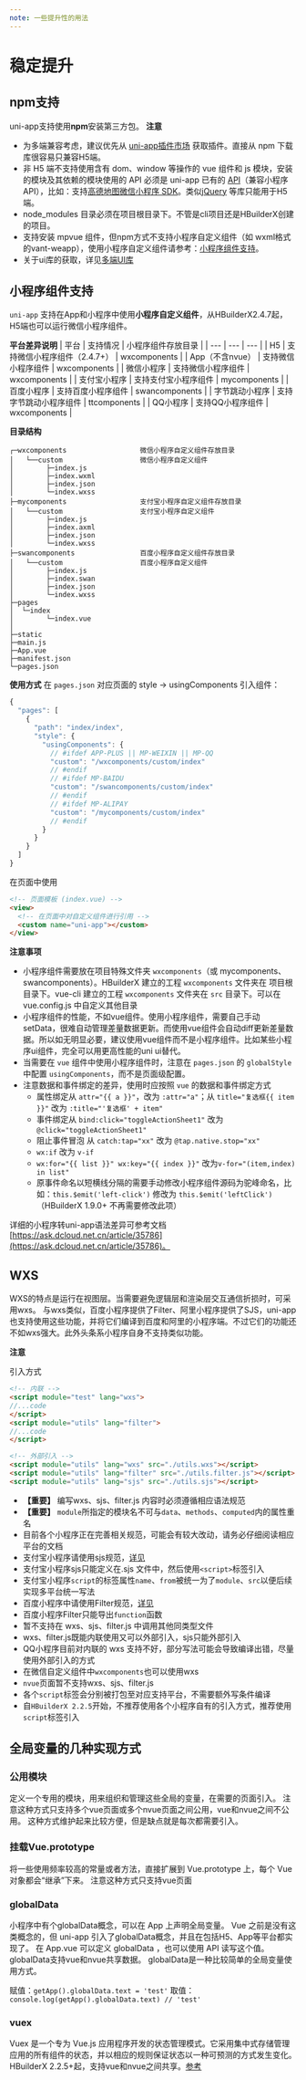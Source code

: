 ```yaml
---
note: 一些提升性的用法
---
```

# 稳定提升

## npm支持

uni-app支持使用**npm**安装第三方包。
**注意**
*   为多端兼容考虑，建议优先从 [uni-app插件市场](https://ext.dcloud.net.cn/) 获取插件。直接从 npm 下载库很容易只兼容H5端。
*   非 H5 端不支持使用含有 dom、window 等操作的 vue 组件和 js 模块，安装的模块及其依赖的模块使用的 API 必须是 uni-app 已有的 [API](https://uniapp.dcloud.io/api/README)（兼容小程序 API），比如：支持[高德地图微信小程序 SDK](https://www.npmjs.com/package/amap-wx)。类似[jQuery](https://www.npmjs.com/package/jquery) 等库只能用于H5端。
*   node_modules 目录必须在项目根目录下。不管是cli项目还是HBuilderX创建的项目。
*   支持安装 mpvue 组件，但npm方式不支持小程序自定义组件（如 wxml格式的vant-weapp），使用小程序自定义组件请参考：[小程序组件支持](https://uniapp.dcloud.io/frame?id=%e5%b0%8f%e7%a8%8b%e5%ba%8f%e7%bb%84%e4%bb%b6%e6%94%af%e6%8c%81)。
*   关于ui库的获取，详见[多端UI库](https://ask.dcloud.net.cn/article/35489)

## 小程序组件支持

`uni-app` 支持在App和小程序中使用**小程序自定义组件**，从HBuilderX2.4.7起，H5端也可以运行微信小程序组件。

**平台差异说明**
| 平台 | 支持情况 | 小程序组件存放目录 |
| --- | --- | --- |
| H5 | 支持微信小程序组件（2.4.7+） | wxcomponents |
| App（不含nvue） | 支持微信小程序组件 | wxcomponents |
| 微信小程序 | 支持微信小程序组件 | wxcomponents |
| 支付宝小程序 | 支持支付宝小程序组件 | mycomponents |
| 百度小程序 | 支持百度小程序组件 | swancomponents |
| 字节跳动小程序 | 支持字节跳动小程序组件 | ttcomponents |
| QQ小程序 | 支持QQ小程序组件 | wxcomponents |

**目录结构**
```
┌─wxcomponents                  微信小程序自定义组件存放目录
│   └──custom                   微信小程序自定义组件
│        ├─index.js
│        ├─index.wxml
│        ├─index.json
│        └─index.wxss
├─mycomponents                  支付宝小程序自定义组件存放目录
│   └──custom                   支付宝小程序自定义组件
│        ├─index.js
│        ├─index.axml
│        ├─index.json
│        └─index.wxss
├─swancomponents                百度小程序自定义组件存放目录
│   └──custom                   百度小程序自定义组件
│        ├─index.js
│        ├─index.swan
│        ├─index.json
│        └─index.wxss
├─pages
│  └─index
│        └─index.vue
│
├─static
├─main.js
├─App.vue
├─manifest.json
└─pages.json
```

**使用方式**
在 `pages.json` 对应页面的 style -> usingComponents 引入组件：
```javascript
{
  "pages": [
    {
      "path": "index/index",
      "style": {
        "usingComponents": {
          // #ifdef APP-PLUS || MP-WEIXIN || MP-QQ  
          "custom": "/wxcomponents/custom/index"  
          // #endif
          // #ifdef MP-BAIDU
          "custom": "/swancomponents/custom/index"
          // #endif
          // #ifdef MP-ALIPAY
          "custom": "/mycomponents/custom/index"  
          // #endif
        }
      }
    }
  ]
}
```

在页面中使用
```html
<!-- 页面模板 (index.vue) -->
<view>
  <!-- 在页面中对自定义组件进行引用 -->
  <custom name="uni-app"></custom>
</view>
```

**注意事项**
*   小程序组件需要放在项目特殊文件夹 `wxcomponents`（或 mycomponents、swancomponents）。HBuilderX 建立的工程 `wxcomponents` 文件夹在 项目根目录下。vue-cli 建立的工程 `wxcomponents` 文件夹在 `src` 目录下。可以在 vue.config.js 中自定义其他目录
*   小程序组件的性能，不如vue组件。使用小程序组件，需要自己手动setData，很难自动管理差量数据更新。而使用vue组件会自动diff更新差量数据。所以如无明显必要，建议使用vue组件而不是小程序组件。比如某些小程序ui组件，完全可以用更高性能的uni ui替代。
*   当需要在 `vue` 组件中使用小程序组件时，注意在 `pages.json` 的 `globalStyle` 中配置 `usingComponents`，而不是页面级配置。
*   注意数据和事件绑定的差异，使用时应按照 `vue` 的数据和事件绑定方式
    *   属性绑定从 `attr="{{ a }}"`，改为 `:attr="a"`；从 `title="复选框{{ item }}"` 改为 `:title="'复选框' + item"`
    *   事件绑定从 `bind:click="toggleActionSheet1"` 改为 `@click="toggleActionSheet1"`
    *   阻止事件冒泡 从 `catch:tap="xx"` 改为 `@tap.native.stop="xx"`
    *   `wx:if` 改为 `v-if`
    *   `wx:for="{{ list }}" wx:key="{{ index }}"` 改为`v-for="(item,index) in list"`
    *   原事件命名以短横线分隔的需要手动修改小程序组件源码为驼峰命名，比如：`this.$emit('left-click')` 修改为 `this.$emit('leftClick')`（HBuilderX 1.9.0+ 不再需要修改此项）

详细的小程序转uni-app语法差异可参考文档[https://ask.dcloud.net.cn/article/35786](https://ask.dcloud.net.cn/article/35786)。

## WXS

WXS的特点是运行在视图层。当需要避免逻辑层和渲染层交互通信折损时，可采用wxs。
与wxs类似，百度小程序提供了Filter、阿里小程序提供了SJS，uni-app也支持使用这些功能，并将它们编译到百度和阿里的小程序端。不过它们的功能还不如wxs强大。此外头条系小程序自身不支持类似功能。

**注意**

引入方式
```html
<!-- 内联 -->
<script module="test" lang="wxs">
//...code
</script>
<script module="utils" lang="filter">
//...code
</script>

<!-- 外部引入 -->
<script module="utils" lang="wxs" src="./utils.wxs"></script>
<script module="utils" lang="filter" src="./utils.filter.js"></script>
<script module="utils" lang="sjs" src="./utils.sjs"></script>
```

* **【重要】** 编写wxs、sjs、filter.js 内容时必须遵循相应语法规范
* **【重要】** `module`所指定的模块名不可与`data`、`methods`、`computed`内的属性重名
* 目前各个小程序正在完善相关规范，可能会有较大改动，请务必仔细阅读相应平台的文档
* 支付宝小程序请使用sjs规范，[详见](https://docs.alipay.com/mini/framework/sjs)
* 支付宝小程序sjs只能定义在.sjs 文件中，然后使用`<script>`标签引入
* 支付宝小程序`script`的标签属性`name`、`from`被统一为了`module`、`src`以便后续实现多平台统一写法
* 百度小程序中请使用Filter规范，[详见](https://smartprogram.baidu.com/docs/develop/framework/view_filter/)
* 百度小程序Filter只能导出`function`函数
* 暂不支持在 wxs、sjs、filter.js 中调用其他同类型文件
* wxs、filter.js既能内联使用又可以外部引入，sjs只能外部引入
* QQ小程序目前对内联的 wxs 支持不好，部分写法可能会导致编译出错，尽量使用外部引入的方式
* 在微信自定义组件中`wxcomponents`也可以使用wxs
* `nvue`页面暂不支持wxs、sjs、filter.js
* 各个`script`标签会分别被打包至对应支持平台，不需要额外写条件编译
* 自`HBuilderX 2.2.5`开始，不推荐使用各个小程序自有的引入方式，推荐使用`script`标签引入

## 全局变量的几种实现方式

### 公用模块

定义一个专用的模块，用来组织和管理这些全局的变量，在需要的页面引入。
注意这种方式只支持多个vue页面或多个nvue页面之间公用，vue和nvue之间不公用。
这种方式维护起来比较方便，但是缺点就是每次都需要引入。

### 挂载Vue.prototype

将一些使用频率较高的常量或者方法，直接扩展到 Vue.prototype 上，每个 Vue 对象都会“继承”下来。
注意这种方式只支持vue页面

### globalData

小程序中有个globalData概念，可以在 App 上声明全局变量。 Vue 之前是没有这类概念的，但 uni-app 引入了globalData概念，并且在包括H5、App等平台都实现了。
在 App.vue 可以定义 globalData ，也可以使用 API 读写这个值。
globalData支持vue和nvue共享数据。
globalData是一种比较简单的全局变量使用方式。

赋值：`getApp().globalData.text = 'test'`
取值：`console.log(getApp().globalData.text) // 'test'`

### vuex

Vuex 是一个专为 Vue.js 应用程序开发的状态管理模式。它采用集中式存储管理应用的所有组件的状态，并以相应的规则保证状态以一种可预测的方式发生变化。
HBuilderX 2.2.5+起，支持vue和nvue之间共享。[参考](https://uniapp.dcloud.io/use-weex?id=vue-%e5%92%8c-nvue-%e5%85%b1%e4%ba%ab%e7%9a%84%e5%8f%98%e9%87%8f%e5%92%8c%e6%95%b0%e6%8d%ae)

